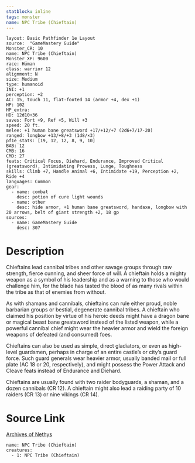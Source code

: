 ```yaml
---
statblock: inline
tags: monster
name: NPC Tribe (Chieftain)
---
```

```statblock
layout: Basic Pathfinder 1e Layout
source:  "GameMastery Guide"
Monster_CR: 10
name: NPC Tribe (Chieftain)
Monster_XP: 9600
race: Human
class: warrior 12
alignment: N
size: Medium
type: humanoid
INI: +1
perception: +2
AC: 15, touch 11, flat-footed 14 (armor +4, dex +1)
HP: 102
HP_extra: 
HD: 12d10+36
saves: Fort +9, Ref +5, Will +3
speed: 20 ft.
melee: +1 human bane greatsword +17/+12/+7 (2d6+7/17-20)
ranged: longbow +13/+8/+3 (1d8/×3)
pf1e_stats: [19, 12, 12, 8, 9, 10]
BAB: 12
CMB: 16
CMD: 27
feats: Critical Focus, Diehard, Endurance, Improved Critical (greatsword), Intimidating Prowess, Lunge, Toughness
skills: Climb +7, Handle Animal +6, Intimidate +19, Perception +2, Ride +4
languages: Common
gear:
  - name: combat
    desc: potion of cure light wounds
  - name: other
    desc: hide armor, +1 human bane greatsword, handaxe, longbow with 20 arrows, belt of giant strength +2, 18 gp
sources:
  - name: GameMastery Guide
    desc: 307
```
# Description
Chieftains lead cannibal tribes and other savage groups through raw strength, fierce cunning, and sheer force of will. A chieftain holds a mighty weapon as a symbol of his leadership and as a warning to those who would challenge him, for the blade has tasted the blood of as many rivals within the tribe as that of enemies from without.

As with shamans and cannibals, chieftains can rule either proud, noble barbarian groups or bestial, degenerate cannibal tribes. A chieftain who claimed his position by virtue of his heroic deeds might have a dragon bane or magical beast bane greatsword instead of the listed weapon, while a powerful cannibal chief might wear the heavier armor and wield the foreign weapons of defeated (and consumed) foes.

Chieftains can also be used as simple, direct gladiators, or even as high-level guardsmen, perhaps in charge of an entire castle’s or city’s guard force. Such guard generals wear heavier armor, usually banded mail or full plate (AC 18 or 20, respectively), and might possess the Power Attack and Cleave feats instead of Endurance and Diehard.

Chieftains are usually found with two raider bodyguards, a shaman, and a dozen cannibals (CR 12). A chieftain might also lead a raiding party of 10 raiders (CR 13) or nine vikings (CR 14).
# Source Link
[Archives of Nethys](https://aonprd.com/NPCDisplay.aspx?ItemName=Tribe%20(Chieftain))
```encounter-table
name: NPC Tribe (Chieftain)
creatures:
  - 1: NPC Tribe (Chieftain)
```
